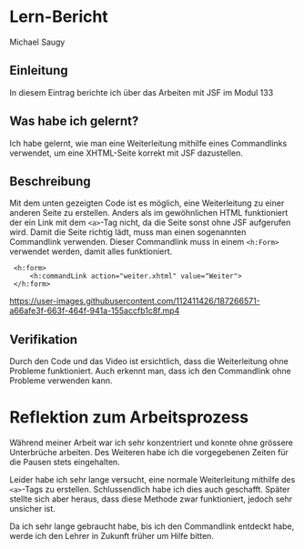 # Lern-Bericht
Michael Saugy

## Einleitung

In diesem Eintrag berichte ich über das Arbeiten mit JSF im Modul 133

## Was habe ich gelernt?

Ich habe gelernt, wie man eine Weiterleitung mithilfe eines Commandlinks verwendet, um eine XHTML-Seite korrekt mit JSF dazustellen.

## Beschreibung

Mit dem unten gezeigten Code ist es möglich, eine Weiterleitung zu einer anderen Seite zu erstellen. Anders als im gewöhnlichen HTML funktioniert der ein Link mit dem ```<a>```-Tag nicht, da die Seite sonst ohne JSF aufgerufen wird. Damit die Seite richtig lädt, muss man einen sogenannten Commandlink verwenden. Dieser Commandlink muss in einem ```<h:Form>``` verwendet werden, damit alles funktioniert.

     <h:form> 
         <h:commandLink action="weiter.xhtml" value="Weiter">
     </h:form>
  

https://user-images.githubusercontent.com/112411426/187266571-a66afe3f-663f-464f-941a-155accfb1c8f.mp4


## Verifikation

Durch den Code und das Video ist ersichtlich, dass die Weiterleitung ohne Probleme funktioniert. Auch erkennt man, dass ich den Commandlink ohne Probleme verwenden kann.

# Reflektion zum Arbeitsprozess

Während meiner Arbeit war ich sehr konzentriert und konnte ohne grössere Unterbrüche arbeiten. Des Weiteren habe ich die vorgegebenen Zeiten für die Pausen stets eingehalten.

Leider habe ich sehr lange versucht, eine normale Weiterleitung mithilfe des ```<a>```-Tags zu erstellen. Schlussendlich habe ich dies auch geschafft.  Später stellte sich aber heraus, dass diese Methode zwar funktioniert, jedoch sehr unsicher ist.

Da ich sehr lange gebraucht habe, bis ich den Commandlink entdeckt habe, werde ich den Lehrer in Zukunft früher um Hilfe bitten.
